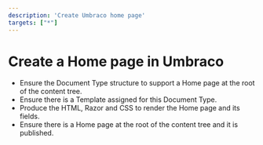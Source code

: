 ```yaml
---
description: 'Create Umbraco home page'
targets: ["*"]
---
```


# Create a Home page in Umbraco

* Ensure the Document Type structure to support a Home page at the root of the content tree.
* Ensure there is a Template assigned for this Document Type.
* Produce the HTML, Razor and CSS to render the Home page and its fields.
* Ensure there is a Home page at the root of the content tree and it is published.